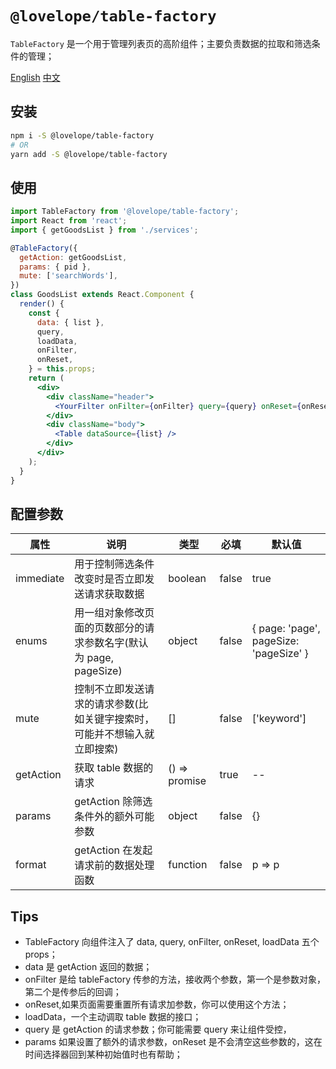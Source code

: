 # `@lovelope/table-factory`

`TableFactory` 是一个用于管理列表页的高阶组件；主要负责数据的拉取和筛选条件的管理；

[English](./README.md)
[中文](./README.zh-CN.md)

## 安装

```bash
npm i -S @lovelope/table-factory
# OR
yarn add -S @lovelope/table-factory
```

## 使用

```jsx
import TableFactory from '@lovelope/table-factory';
import React from 'react';
import { getGoodsList } from './services';

@TableFactory({
  getAction: getGoodsList,
  params: { pid },
  mute: ['searchWords'],
})
class GoodsList extends React.Component {
  render() {
    const {
      data: { list },
      query,
      loadData,
      onFilter,
      onReset,
    } = this.props;
    return (
      <div>
        <div className="header">
          <YourFilter onFilter={onFilter} query={query} onReset={onReset} />
        </div>
        <div className="body">
          <Table dataSource={list} />
        </div>
      </div>
    );
  }
}
```

## 配置参数

| 属性      | 说明                                                                     | 类型          | 必填  | 默认值                                 |
| --------- | ------------------------------------------------------------------------ | ------------- | ----- | -------------------------------------- |
| immediate | 用于控制筛选条件改变时是否立即发送请求获取数据                           | boolean       | false | true                                   |
| enums     | 用一组对象修改页面的页数部分的请求参数名字(默认为 page, pageSize)        | object        | false | { page: 'page', pageSize: 'pageSize' } |
| mute      | 控制不立即发送请求的请求参数(比如关键字搜索时，可能并不想输入就立即搜索) | []            | false | ['keyword']                            |
| getAction | 获取 table 数据的请求                                                    | () => promise | true  | --                                     |
| params    | getAction 除筛选条件外的额外可能参数                                     | object        | false | {}                                     |
| format    | getAction 在发起请求前的数据处理函数                                     | function      | false | p => p                                 |

## Tips

- TableFactory 向组件注入了 data, query, onFilter, onReset, loadData 五个 props；
- data 是 getAction 返回的数据；
- onFilter 是给 tableFactory 传参的方法，接收两个参数，第一个是参数对象，第二个是传参后的回调；
- onReset,如果页面需要重置所有请求加参数，你可以使用这个方法；
- loadData，一个主动调取 table 数据的接口；
- query 是 getAction 的请求参数；你可能需要 query 来让组件受控，
- params 如果设置了额外的请求参数，onReset 是不会清空这些参数的，这在时间选择器回到某种初始值时也有帮助；
